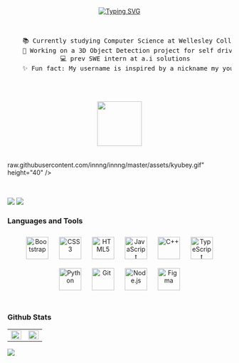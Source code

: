 <div align="center">
<a href="https://git.io/typing-svg"><img src="https://readme-typing-svg.herokuapp.com?font=Fira+Code&pause=1000&color=82ACF7&width=700&lines=Salutations!+My+name+is+Natasha." alt="Typing SVG" /></a>
<br><br><br>
<pre>
    📚 Currently studying Computer Science at Wellesley College
    🚙 Working on a 3D Object Detection project for self driving vehicles. 
    💻 prev SWE intern at a.i solutions 
    ✨ Fun fact: My username is inspired by a nickname my younger brother called me. 
</pre>
<br><br><br>
<img src="https://raw.githubusercontent.com/innng/innng/master/assets/kyubey.gif" height="100" />
<br><br><br>
</div>raw.githubusercontent.com/innng/innng/master/assets/kyubey.gif" height="40" />
<br><br><br>
    
[![](https://img.shields.io/badge/linkedin-0a66c2)](https://www.linkedin.com/in/natasha-kamara-martinez/)
[![](https://img.shields.io/badge/devpost-green)](https://devpost.com/natwoshoes?ref_content=user-portfolio&ref_feature=portfolio&ref_medium=global-nav)
</div>

### Languages and Tools  
<div align="center">  
<a href="https://getbootstrap.com/docs/3.4/javascript/" target="_blank"><img style="margin: 10px" src="https://profilinator.rishav.dev/skills-assets/bootstrap-plain.svg" alt="Bootstrap" height="50" /></a>  
<a href="https://www.w3schools.com/css/" target="_blank"><img style="margin: 10px" src="https://profilinator.rishav.dev/skills-assets/css3-original-wordmark.svg" alt="CSS3" height="50" /></a>  
<a href="https://en.wikipedia.org/wiki/HTML5" target="_blank"><img style="margin: 10px" src="https://profilinator.rishav.dev/skills-assets/html5-original-wordmark.svg" alt="HTML5" height="50" /></a>  
<a href="https://www.javascript.com/" target="_blank"><img style="margin: 10px" src="https://profilinator.rishav.dev/skills-assets/javascript-original.svg" alt="JavaScript" height="50" /></a>  
<a href="https://www.cplusplus.com/" target="_blank"><img style="margin: 10px" src="https://profilinator.rishav.dev/skills-assets/cplusplus-original.svg" alt="C++" height="50" /></a>  
<a href="https://www.typescriptlang.org/" target="_blank"><img style="margin: 10px" src="https://profilinator.rishav.dev/skills-assets/typescript-original.svg" alt="TypeScript" height="50" /></a>  
<a href="https://www.python.org/" target="_blank"><img style="margin: 10px" src="https://profilinator.rishav.dev/skills-assets/python-original.svg" alt="Python" height="50" /></a>  
<a href="https://github.com/" target="_blank"><img style="margin: 10px" src="https://profilinator.rishav.dev/skills-assets/git-scm-icon.svg" alt="Git" height="50" /></a>  
<a href="https://nodejs.org/" target="_blank"><img style="margin: 10px" src="https://profilinator.rishav.dev/skills-assets/nodejs-original-wordmark.svg" alt="Node.js" height="50" /></a>  
<a href="https://www.figma.com/" target="_blank"><img style="margin: 10px" src="https://profilinator.rishav.dev/skills-assets/figma-icon.svg" alt="Figma" height="50" /></a>  
</div>  

<br/>  


### Github Stats  
<table><tr><td valign="top" width="50%">

<img src="https://github-readme-stats.vercel.app/api?username=natwoshoes&show_icons=true&count_private=true&hide_border=true" align="left" style="width: 100%" />

</td><td valign="top" width="50%">

<img src="https://github-readme-stats.vercel.app/api/top-langs/?username=natwoshoes&hide_border=true&layout=compact" align="left" style="width: 100%" />

</td></tr></table>  

[![](https://visitcount.itsvg.in/api?id=natwoshoes&label=STALKERS%20%3BD&icon=5&pretty=false)](https://visitcount.itsvg.in)

<br/>  

